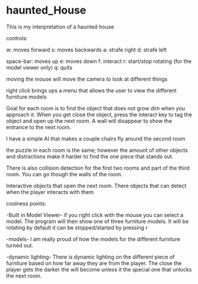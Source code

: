 # haunted_House


This is my interpretation of a haunted house



controls:

 w: moves forward
 s: moves backwards
 a: strafe right
 d: strafe left

 space-bar: moves up
 e: moves down
 f: interact
 r: start/stop rotating (for the model viewer only)
 q: quits

moving the mouse will move the camera to look at different things

right click brings ups a menu that allows the user to view the different
furniture models

Goal for each room is to find the object that does not grow dim when you
approach it. When you get close the object, press the interact key to tag 
the object and open up the next room. A wall will disappear to show the 
entrance to the next room.

I have a simple AI that makes a couple chairs fly around the second room 

the puzzle in each room is the same; however the amount of other objects and distractions 
make it harder to find the one piece that stands out.

There is also collision detection for the first two rooms and part of the third room.
You can go though the walls of the room.

Interactive objects that open the next room. There objects that can detect when the 
player interacts with them 

coolness points:

-Built in Model Viewer-
if you right click with the mouse you can select a model. The program will then show
one of three furniture models. It will be rotating by default it can be stopped/started 
by pressing r

-models-
I am really proud of how the models for the different furniture turned out.

-dynamic lighting-
There is dynamic lighting on the different piece of furniture based on how far away 
they are from the player. The close the player gets the darker the will become unless it 
the special one that unlocks the next room.
